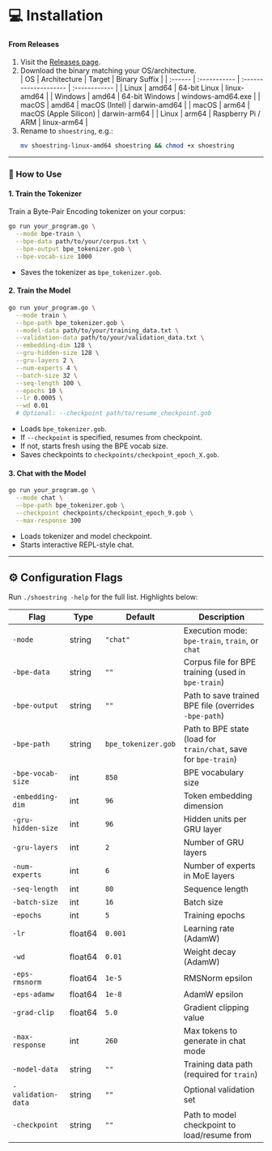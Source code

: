 # 💻 Installation

#### From Releases

1. Visit the [Releases page](https://github.com/o-kollar/ShoeString/releases).  
2. Download the binary matching your OS/architecture.  
    | OS      | Architecture | Target                | Binary Suffix |
    | :------ | :----------- | :-------------------- | :------------ |
    | Linux   | amd64        | 64-bit Linux          | linux-amd64   |
    | Windows | amd64        | 64-bit Windows        | windows-amd64.exe |
    | macOS   | amd64        | macOS (Intel)         | darwin-amd64  |
    | macOS   | arm64        | macOS (Apple Silicon) | darwin-arm64  |
    | Linux   | arm64        | Raspberry Pi / ARM    | linux-arm64   |
3. Rename to `shoestring`, e.g.:
   ```bash
   mv shoestring-linux-amd64 shoestring && chmod +x shoestring
   ```

---


### 🧪 How to Use

#### 1. Train the Tokenizer
Train a Byte-Pair Encoding tokenizer on your corpus:

```bash
go run your_program.go \
  --mode bpe-train \
  --bpe-data path/to/your/corpus.txt \
  --bpe-output bpe_tokenizer.gob \
  --bpe-vocab-size 1000
```
- Saves the tokenizer as `bpe_tokenizer.gob`.

#### 2. Train the Model

```bash
go run your_program.go \
  --mode train \
  --bpe-path bpe_tokenizer.gob \
  --model-data path/to/your/training_data.txt \
  --validation-data path/to/your/validation_data.txt \
  --embedding-dim 128 \
  --gru-hidden-size 128 \
  --gru-layers 2 \
  --num-experts 4 \
  --batch-size 32 \
  --seq-length 100 \
  --epochs 10 \
  --lr 0.0005 \
  --wd 0.01
  # Optional: --checkpoint path/to/resume_checkpoint.gob
```

- Loads `bpe_tokenizer.gob`.
- If `--checkpoint` is specified, resumes from checkpoint.
- If not, starts fresh using the BPE vocab size.
- Saves checkpoints to `checkpoints/checkpoint_epoch_X.gob`.

#### 3. Chat with the Model

```bash
go run your_program.go \
  --mode chat \
  --bpe-path bpe_tokenizer.gob \
  --checkpoint checkpoints/checkpoint_epoch_9.gob \
  --max-response 300
```

- Loads tokenizer and model checkpoint.
- Starts interactive REPL-style chat.


---

## ⚙️ Configuration Flags

Run `./shoestring -help` for the full list. Highlights below:

| Flag                     | Type     | Default      | Description                                         |
|--------------------------|----------|--------------|-----------------------------------------------------|
| `-mode`                  | string   | `"chat"`     | Execution mode: `bpe-train`, `train`, or `chat`     |
| `-bpe-data`              | string   | `""`         | Corpus file for BPE training (used in `bpe-train`)  |
| `-bpe-output`            | string   | `""`         | Path to save trained BPE file (overrides `-bpe-path`) |
| `-bpe-path`              | string   | `bpe_tokenizer.gob` | Path to BPE state (load for `train/chat`, save for `bpe-train`) |
| `-bpe-vocab-size`        | int      | `850`        | BPE vocabulary size                                 |
| `-embedding-dim`         | int      | `96`         | Token embedding dimension                           |
| `-gru-hidden-size`       | int      | `96`         | Hidden units per GRU layer                          |
| `-gru-layers`            | int      | `2`          | Number of GRU layers                                |
| `-num-experts`           | int      | `6`          | Number of experts in MoE layers                     |
| `-seq-length`            | int      | `80`         | Sequence length                                     |
| `-batch-size`            | int      | `16`         | Batch size                                          |
| `-epochs`                | int      | `5`          | Training epochs                                     |
| `-lr`                    | float64  | `0.001`      | Learning rate (AdamW)                               |
| `-wd`                    | float64  | `0.01`       | Weight decay (AdamW)                                |
| `-eps-rmsnorm`           | float64  | `1e-5`       | RMSNorm epsilon                                     |
| `-eps-adamw`             | float64  | `1e-8`       | AdamW epsilon                                       |
| `-grad-clip`             | float64  | `5.0`        | Gradient clipping value                             |
| `-max-response`          | int      | `260`        | Max tokens to generate in chat mode                 |
| `-model-data`            | string   | `""`         | Training data path (required for `train`)           |
| `-validation-data`       | string   | `""`         | Optional validation set                             |
| `-checkpoint`            | string   | `""`         | Path to model checkpoint to load/resume from        |

